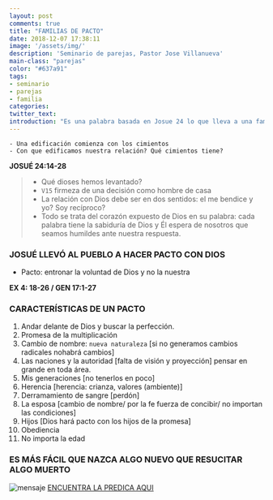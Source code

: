 ```yaml
---
layout: post
comments: true
title: "FAMILIAS DE PACTO"
date: 2018-12-07 17:38:11
image: '/assets/img/'
description: 'Seminario de parejas, Pastor Jose Villanueva'
main-class: "parejas"
color: "#637a91"
tags:
- seminario
- parejas
- familia
categories:
twitter_text:
introduction: "Es una palabra basada en Josue 24 lo que lleva a una familia a hacer pacto con Dios y las caracteristicas de ese pacto con El"
---
```

```
- Una edificación comienza con los cimientos
- Con que edificamos nuestra relación? Qué cimientos tiene?
```

**JOSUÉ 24:14-28**

> - Qué dioses hemos levantado? <br/>
> - `V15` firmeza de una decisión como hombre de casa <br/>
> - La relación con Dios debe ser en dos sentidos: el me bendice y yo? Soy recíproco? <br/>
> - Todo se trata del corazón expuesto de Dios en su palabra: cada palabra tiene la
sabiduría de Dios y Él espera de nosotros que seamos humildes ante nuestra respuesta. <br/>

### JOSUÉ LLEVÓ AL PUEBLO A HACER PACTO CON DIOS
- Pacto: entronar la voluntad de Dios y no la nuestra

**EX 4: 18-26 / GEN 17:1-27**

### CARACTERÍSTICAS DE UN PACTO

1. Andar delante de Dios y buscar la perfección.
2. Promesa de la multiplicación
3. Cambio de nombre: `nueva naturaleza` [si no generamos cambios radicales nohabrá cambios]
4. Las naciones y la autoridad [falta de visión y proyección] pensar en grande en toda
área.
5. Mis generaciones [no tenerlos en poco]
6. Herencia [herencia: crianza, valores (ambiente)]
7. Derramamiento de sangre [perdón]
8. La esposa [cambio de nombre/ por la fe fuerza de concibir/ no importan las
condiciones]
9. Hijos [Dios hará pacto con los hijos de la promesa]
10. Obediencia
11. No importa la edad

### ES MÁS FÁCIL QUE NAZCA ALGO NUEVO QUE RESUCITAR ALGO MUERTO

![mensaje](https://i.ytimg.com/vi/aq1knMn8vBU/hqdefault.jpg)
[ENCUENTRA LA PREDICA AQUI](https://youtu.be/aq1knMn8vBU)
